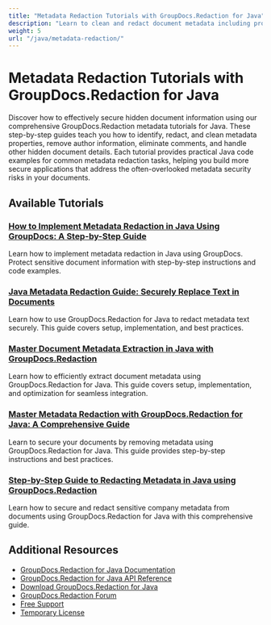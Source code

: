 ```yaml
---
title: "Metadata Redaction Tutorials with GroupDocs.Redaction for Java"
description: "Learn to clean and redact document metadata including properties, comments, and hidden information with these GroupDocs.Redaction Java tutorials."
weight: 5
url: "/java/metadata-redaction/"
---
```

# Metadata Redaction Tutorials with GroupDocs.Redaction for Java

Discover how to effectively secure hidden document information using our comprehensive GroupDocs.Redaction metadata tutorials for Java. These step-by-step guides teach you how to identify, redact, and clean metadata properties, remove author information, eliminate comments, and handle other hidden document details. Each tutorial provides practical Java code examples for common metadata redaction tasks, helping you build more secure applications that address the often-overlooked metadata security risks in your documents.

## Available Tutorials

### [How to Implement Metadata Redaction in Java Using GroupDocs&#58; A Step-by-Step Guide](./groupdocs-redaction-java-metadata-implementation/)
Learn how to implement metadata redaction in Java using GroupDocs. Protect sensitive document information with step-by-step instructions and code examples.

### [Java Metadata Redaction Guide&#58; Securely Replace Text in Documents](./java-redaction-metadata-text-replacement-guide/)
Learn how to use GroupDocs.Redaction for Java to redact metadata text securely. This guide covers setup, implementation, and best practices.

### [Master Document Metadata Extraction in Java with GroupDocs.Redaction](./groupdocs-redaction-java-document-metadata-extraction/)
Learn how to efficiently extract document metadata using GroupDocs.Redaction for Java. This guide covers setup, implementation, and optimization for seamless integration.

### [Master Metadata Redaction with GroupDocs.Redaction for Java&#58; A Comprehensive Guide](./metadata-redaction-groupdocs-java-guide/)
Learn to secure your documents by removing metadata using GroupDocs.Redaction for Java. This guide provides step-by-step instructions and best practices.

### [Step-by-Step Guide to Redacting Metadata in Java using GroupDocs.Redaction](./java-metadata-redaction-groupdocs-tutorial/)
Learn how to secure and redact sensitive company metadata from documents using GroupDocs.Redaction for Java with this comprehensive guide.

## Additional Resources

- [GroupDocs.Redaction for Java Documentation](https://docs.groupdocs.com/redaction/java/)
- [GroupDocs.Redaction for Java API Reference](https://reference.groupdocs.com/redaction/java/)
- [Download GroupDocs.Redaction for Java](https://releases.groupdocs.com/redaction/java/)
- [GroupDocs.Redaction Forum](https://forum.groupdocs.com/c/redaction/33)
- [Free Support](https://forum.groupdocs.com/)
- [Temporary License](https://purchase.groupdocs.com/temporary-license/)
